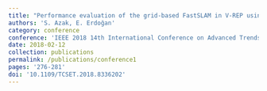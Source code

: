 ```yaml
---
title: "Performance evaluation of the grid-based FastSLAM in V-REP using MATLAB"
authors: 'S. Azak, E. Erdoğan'
category: conference
conference: 'IEEE 2018 14th International Conference on Advanced Trends in Radioelecrtronics, Telecommunications and Computer Engineering (TCSET)'
date: 2018-02-12
collection: publications
permalink: /publications/conference1
pages: '276-281'
doi: '10.1109/TCSET.2018.8336202'
---
```

